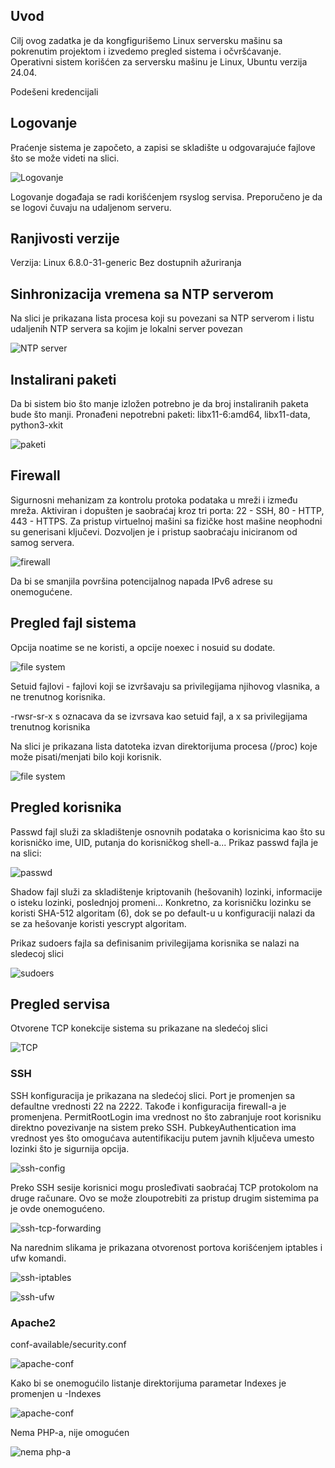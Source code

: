 ## Uvod

Cilj ovog zadatka je da kongfigurišemo Linux serversku mašinu sa pokrenutim projektom i izvedemo pregled sistema i očvršćavanje. Operativni sistem korišćen za serversku mašinu je Linux, Ubuntu verzija 24.04.

Podešeni kredencijali

## Logovanje

Praćenje sistema je započeto, a zapisi se skladište u odgovarajuće fajlove što se može videti na slici. 

![Logovanje](Capture.PNG)

Logovanje događaja se radi korišćenjem rsyslog servisa. Preporučeno je da se logovi čuvaju na udaljenom serveru. 

## Ranjivosti verzije 

Verzija: Linux 6.8.0-31-generic
Bez dostupnih ažuriranja

## Sinhronizacija vremena sa NTP serverom

Na slici je prikazana lista procesa koji su povezani sa NTP serverom i listu udaljenih NTP servera sa kojim je lokalni server povezan

![NTP server](ntpServer.PNG)

## Instalirani paketi

Da bi sistem bio što manje izložen potrebno je da broj instaliranih paketa bude što manji. 
Pronađeni nepotrebni paketi: libx11-6:amd64, libx11-data, python3-xkit

![paketi](packages.PNG)

## Firewall

Sigurnosni mehanizam za kontrolu protoka podataka u mreži i između mreža. Aktiviran i dopušten je saobraćaj kroz tri porta: 22 - SSH, 80 - HTTP, 443 - HTTPS. Za pristup virtuelnoj mašini sa fizičke host mašine neophodni su generisani ključevi. Dozvoljen je i pristup saobraćaju iniciranom od samog servera. 

![firewall](firewall_rules.PNG)

Da bi se smanjila površina potencijalnog napada IPv6 adrese su onemogućene.

## Pregled fajl sistema 

Opcija noatime se ne koristi, a opcije noexec i nosuid su dodate.

![file system](filesystem.PNG)

Setuid fajlovi - fajlovi koji se izvršavaju sa privilegijama njihovog vlasnika, a ne trenutnog korisnika.
 
 -rwsr-sr-x 
 s oznacava da se izvrsava kao setuid fajl, a x sa privilegijama trenutnog korisnika

 Na slici je prikazana lista datoteka izvan direktorijuma procesa (/proc) koje može pisati/menjati bilo koji korisnik.

![file system](proc.PNG)

## Pregled korisnika

Passwd fajl služi za skladištenje osnovnih podataka o korisnicima kao što su korisničko ime, UID, putanja do korisničkog shell-a... Prikaz passwd fajla je na slici:

![passwd](passwd.PNG)

Shadow fajl služi za skladištenje kriptovanih (hešovanih) lozinki, informacije o isteku lozinki, poslednjoj promeni... Konkretno, za korisničku lozinku se koristi SHA-512 algoritam ($6$), dok se po default-u u konfiguraciji nalazi da se za hešovanje koristi yescrypt algoritam.

Prikaz sudoers fajla sa definisanim privilegijama korisnika se nalazi na sledecoj slici

![sudoers](sudoers.PNG)

## Pregled servisa

Otvorene TCP konekcije sistema su prikazane na sledećoj slici 

![TCP](tcp.PNG)

### SSH

SSH konfiguracija je prikazana na sledećoj slici. Port je promenjen sa defaultne vrednosti 22 na 2222. Takođe i konfiguracija firewall-a je promenjena. PermitRootLogin ima vrednost no što zabranjuje root korisniku direktno povezivanje na sistem preko SSH. PubkeyAuthentication ima vrednost yes što omogućava autentifikaciju putem javnih ključeva umesto lozinki što je sigurnija opcija.

![ssh-config](ssh.PNG)

Preko SSH sesije korisnici mogu prosleđivati saobraćaj TCP protokolom na druge računare. Ovo se može zloupotrebiti za pristup drugim sistemima pa je ovde onemogućeno.

![ssh-tcp-forwarding](ssh-tcp-forwarding.PNG)

Na narednim slikama je prikazana otvorenost portova korišćenjem iptables i ufw komandi.

![ssh-iptables](ssh-iptables.PNG)

![ssh-ufw](ssh-ufw.PNG)

### Apache2

conf-available/security.conf

![apache-conf](apache-security.PNG)

Kako bi se onemogućilo listanje direktorijuma parametar Indexes je promenjen u -Indexes

![apache-conf](apache-indexes.PNG)

Nema PHP-a, nije omogućen

![nema php-a](php.PNG)

